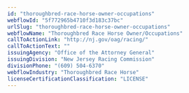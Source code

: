 ```yaml
---
id: "thoroughbred-race-horse-owner-occupations"
webflowId: "5f772965b4710f3d183c37bc"
urlSlug: "thoroughbred-race-horse-owner-occupations"
webflowName: "Thoroughbred Race Horse Owner/Occupations"
callToActionLink: "http://nj.gov/oag/racing/"
callToActionText: ""
issuingAgency: "Office of the Attorney General"
issuingDivision: "New Jersey Racing Commission"
divisionPhone: "(609) 504-6370"
webflowIndustry: "Thoroughbred Race Horse"
licenseCertificationClassification: "LICENSE"
---
```


